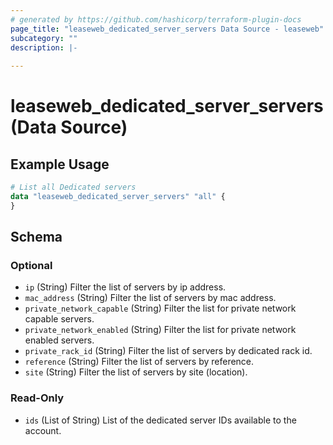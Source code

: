 ```yaml
---
# generated by https://github.com/hashicorp/terraform-plugin-docs
page_title: "leaseweb_dedicated_server_servers Data Source - leaseweb"
subcategory: ""
description: |-
  
---
```


# leaseweb_dedicated_server_servers (Data Source)



## Example Usage

```terraform
# List all Dedicated servers
data "leaseweb_dedicated_server_servers" "all" {
}
```

<!-- schema generated by tfplugindocs -->
## Schema

### Optional

- `ip` (String) Filter the list of servers by ip address.
- `mac_address` (String) Filter the list of servers by mac address.
- `private_network_capable` (String) Filter the list for private network capable servers.
- `private_network_enabled` (String) Filter the list for private network enabled servers.
- `private_rack_id` (String) Filter the list of servers by dedicated rack id.
- `reference` (String) Filter the list of servers by reference.
- `site` (String) Filter the list of servers by site (location).

### Read-Only

- `ids` (List of String) List of the dedicated server IDs available to the account.
